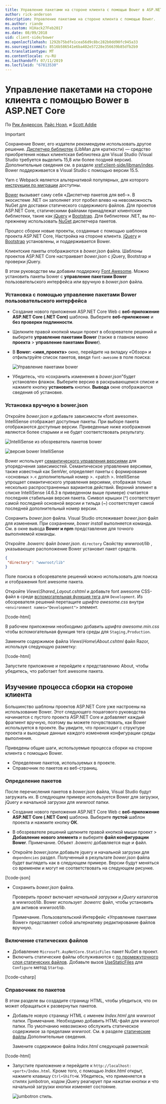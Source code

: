 ```yaml
---
title: Управление пакетами на стороне клиента с помощью Bower в ASP.NET Core
author: rick-anderson
description: Управление пакетами на стороне клиента с помощью Bower.
ms.author: riande
ms.custom: H1Hack27Feb2017
ms.date: 08/09/2018
uid: client-side/bower
ms.openlocfilehash: 1292b75bdfe1cea56d9c8bc282b0dd90fc945a33
ms.sourcegitcommit: 8516b586541e6ba402e57228e356639b85dfb2b9
ms.translationtype: MT
ms.contentlocale: ru-RU
ms.lasthandoff: 07/11/2019
ms.locfileid: "67813530"
---
```

# <a name="manage-client-side-packages-with-bower-in-aspnet-core"></a>Управление пакетами на стороне клиента с помощью Bower в ASP.NET Core

По [Рик Андерсон](https://twitter.com/RickAndMSFT), [Райс Ноэл](https://twitter.com/noelrice1), и [Scott Addie](https://scottaddie.com)

> [!IMPORTANT]
> Сохранение Bower, его издатели рекомендуем использовать другое решение. [Диспетчер библиотек](https://blogs.msdn.microsoft.com/webdev/2018/04/18/what-happened-to-bower/) (LibMan для краткости) — средство приобретения новых клиентская библиотека для Visual Studio (Visual Studio требуется выделить 15,8 или более поздней версии). Дополнительные сведения см. в разделе <xref:client-side/libman/index>. Bower поддерживается в Visual Studio с помощью версии 15.5.
>
> Yarn с Webpack является альтернативой популярных, для которого [инструкции по миграции](https://bower.io/blog/2017/how-to-migrate-away-from-bower/) доступны.

[Bower](https://bower.io/) вызывает саму себя «Диспетчер пакетов для веб-». В экосистеме .NET он заполняет этот пробел влево на невозможность NuGet для доставки статического содержимого файлов. Для проектов ASP.NET Core, статическими файлами принадлежат клиентские библиотеки, такие как [jQuery](https://jquery.com/) и [Bootstrap](https://getbootstrap.com/). Для библиотеки .NET, вы по-прежнему использовать [NuGet](https://www.nuget.org/) диспетчера пакетов.

Процесс сборки новые проекты, созданные с помощью шаблонов проекта ASP.NET Core, Настройка на стороне клиента. [jQuery](https://jquery.com/) и [Bootstrap](https://getbootstrap.com/) установлены, и поддерживается Bower.

Клиентские пакеты отображаются в *bower.json* файла. Шаблоны проектов ASP.NET Core настраивает *bower.json* с jQuery, Bootstrap и проверки jQuery.

В этом руководстве мы добавим поддержку [Font Awesome](http://fontawesome.io). Можно установить пакеты bower с **управление пакетами Bower** пользовательского интерфейса или вручную в *bower.json* файла.

### <a name="installation-via-manage-bower-packages-ui"></a>Установка с помощью управление пакетами Bower пользовательского интерфейса

* Создание нового приложения ASP.NET Core Web с **веб-приложение ASP.NET Core (.NET Core)** шаблона. Выберите **веб-приложение** и **без проверки подлинности**.

* Щелкните правой кнопкой мыши проект в обозревателе решений и выберите **управление пакетами Bower** (также в главном меню **проекта** > **управление пакетами Bower**).

* В **Bower: \<имя_проекта\>**  окно, перейдите на вкладку «Обзор» и отфильтруйте список пакетов, введя `font-awesome` в поле поиска:

  ![Управление пакетами bower](bower/_static/manage-bower-packages.png)

* Убедитесь, что «сохранить изменения в *bower.json*"будет установлен флажок. Выберите версию в раскрывающемся списке и нажмите кнопку **установить** кнопки. **Вывода** окне отображаются сведения об установке.

### <a name="manual-installation-in-bowerjson"></a>Установка вручную в bower.json

Откройте *bower.json* и добавьте зависимости «font awesome». IntelliSense отображает доступные пакеты. При выборе пакета отображаются доступные версии. Приведенные ниже изображения являются более старыми и не будет соответствовать результату.

![IntelliSense из обозреватель пакетов bower](bower/_static/add-package.png)

![версия bower IntelliSense](bower/_static/version-intelliSense.png)

Bower использует [семантического управления версиями](https://semver.org/) для упорядочения зависимостей. Семантическое управление версиями, также известный как SemVer, определяет пакеты с формирование \<основных >.\< дополнительный номер >. \<patch >. IntelliSense упрощает семантического управления версиями, отображая только несколько распространенных вариантов действий. Верхний элемент в списке IntelliSense (4.6.3 в приведенном выше примере) считается последняя стабильная версия пакета. Символ крышки (^) соответствует самой последней основной версии и тильда (~) соответствует самой последней дополнительный номер версии.

Сохранить *bower.json* файла. Visual Studio отслеживает *bower.json* файл для изменения. При сохранении, *bower install* выполняется команда. См. в окне вывода **Bower и npm** представление для точного выполняемой команды.

Откройте *.bowerrc* файл *bower.json*. `directory` Свойству *wwwroot/lib* , указывающее расположение Bower установит пакет средств.

```json
{
 "directory": "wwwroot/lib"
}
```

Поле поиска в обозревателе решений можно использовать для поиска и отображения font awesome пакета.

Откройте *Views\Shared\_Layout.cshtml* и добавьте font awesome CSS-файл в среде [вспомогательная функция тега](xref:mvc/views/tag-helpers/intro) для `Development`. Из обозревателя решений перетащите *шрифта awesome.css* внутри `<environment names="Development">` элемент.

[!code-html[](bower/sample/_Layout.cshtml?highlight=4&range=9-13)]

В рабочем приложении необходимо добавить *шрифта awesome.min.css* чтобы вспомогательная функция тега среды для `Staging,Production`.

Замените содержимое файла *Views\Home\About.cshtml* файл Razor, используя следующую разметку:

[!code-html[](bower/sample/About.cshtml)]

Запустите приложение и перейдите к представлению About, чтобы убедитесь, что работает font awesome пакета.

## <a name="exploring-the-client-side-build-process"></a>Изучение процесса сборки на стороне клиента

Большинство шаблоны проектов ASP.NET Core уже настроены на использование Bower. Этот следующего пошагового руководства начинается с пустого проекта ASP.NET Core и добавляет каждый фрагмент вручную, поэтому вы можете почувствовать, как Bower используется в проекте. Вы увидите, что происходит с структуре проекта и выходные данные каждого изменения конфигурации среды выполнения.

Приведены общие шаги, используемые процесса сборки на стороне клиента с помощью Bower.

* Определение пакетов, используемых в проекте. <!-- once defined, you don't need to download them, VS does -->
* Справочник по пакетов из веб-страниц.

### <a name="define-packages"></a>Определение пакетов

После перечисления пакетов в *bower.json* файла, Visual Studio будут загружать их. В следующем примере используется Bower для загрузки, jQuery и начальной загрузки для *wwwroot* папки.

* Создание нового приложения ASP.NET Core Web с **веб-приложение ASP.NET Core (.NET Core)** шаблона. Выберите **пустой** шаблон проекта и нажмите кнопку **ОК**.

* В обозревателе решений щелкните правой кнопкой мыши проект > **Добавление нового элемента** и выберите **файл конфигурации Bower**. Примечание. Объект *.bowerrc* добавляется еще и файл.

* Откройте *bower.json*и добавьте jquery и начальной загрузки для `dependencies` раздел. Полученный в результате *bower.json* файла будет выглядеть как в следующем примере. Версии будут меняться со временем и могут не соответствовать на следующем рисунке.

[!code-json[](bower/sample/bower.json?highlight=5,6)]

* Сохранить *bower.json* файла.

  Проверить проект включает *начальной загрузки* и *jQuery* каталогов в *wwwroot/lib*. Bower использует *.bowerrc* файл, чтобы установить для активов *wwwroot/lib*.

  Примечание. Пользовательский Интерфейс «Управление пакетами Bower» представляет собой альтернативу редактирование файлов вручную.

### <a name="enable-static-files"></a>Включение статических файлов

* Добавление `Microsoft.AspNetCore.StaticFiles` пакет NuGet в проект.
* Включить статические файлы обслуживаются с [по промежуточного слоя статических файлов](/dotnet/api/microsoft.aspnetcore.builder.staticfileextensions). Добавьте вызов [UseStaticFiles](/dotnet/api/microsoft.aspnetcore.builder.staticfileextensions) для `Configure` метод `Startup`.

[!code-csharp[](bower/sample/Startup.cs?highlight=9)]

### <a name="reference-packages"></a>Справочник по пакетов

В этом разделе вы создадите страницу HTML, чтобы убедиться, что он может обращаться к развернутых пакетов.

* Добавьте новую страницу HTML с именем *Index.html* для *wwwroot* папки. Примечание. Необходимо добавить HTML-файл для *wwwroot* папки. По умолчанию невозможно обслужить статическое содержимое за пределами *wwwroot*. См. в разделе [статические файлы](xref:fundamentals/static-files) Дополнительные сведения.

  Замените содержимое файла *Index.html* следующей разметкой:

[!code-html[](bower/sample/Index.html)]

* Запустите приложение и перейдите к `http://localhost:<port>/Index.html`. Кроме того, с помощью *Index.html* открыт, нажмите клавишу `Ctrl+Shift+W`. Убедитесь, что применяется в стилях jumbotron, кодом jQuery реагирует при нажатии кнопки и что начальной загрузки кнопки изменяет состояние.

  ![jumbotron стиль.](bower/_static/jumbotron.png)
